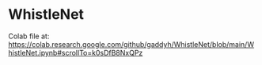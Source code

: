# WhistleNet

Colab file at:
https://colab.research.google.com/github/gaddyh/WhistleNet/blob/main/WhistleNet.ipynb#scrollTo=k0sDfB8NxQPz
